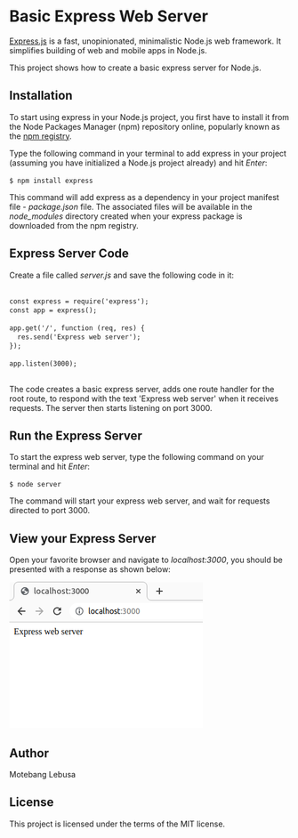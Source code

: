 # Basic Express Web Server

[Express.js](https://expressjs.com/) is a fast, unopinionated, minimalistic Node.js web framework. It simplifies building of web and mobile apps in Node.js. 

This project shows how to create a basic express server for Node.js.

## Installation

To start using express in your Node.js project, you first have to install it from the Node Packages Manager (npm) repository online, popularly known as the [npm registry](https://www.npmjs.com/).

Type the following command in your terminal to add express in your project (assuming you have initialized a Node.js project already) and hit *Enter*:

`$ npm install express`

This command will add express as a dependency in your project manifest file - *package.json* file. The associated files will be available in the *node_modules* directory created when your express package is downloaded from the npm registry.

## Express Server Code

Create a file called *server.js* and save the following code in it:

<pre>
<code>
const express = require('express');
const app = express();

app.get('/', function (req, res) {
  res.send('Express web server');
});

app.listen(3000);
</code>
</pre>

The code creates a basic express server, adds one route handler for the root route, to respond with the text 'Express web server' when it receives requests. The server then starts listening on port 3000.

## Run the Express Server
To start the express web server, type the following command on your terminal and hit *Enter*:

`$ node server`

The command will start your express web server, and wait for requests directed to port 3000.


## View your Express Server
Open your favorite browser and navigate to *localhost:3000*, you should be presented with a response as shown below:


![Express server screenshot](/assets/express-server.png?raw=true "Express server screenshot")


## Author

Motebang Lebusa

## License

This project is licensed under the terms of the MIT license.